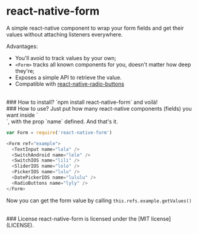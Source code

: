 # react-native-form
A simple react-native component to wrap your form fields and get their values without attaching listeners everywhere.

Advantages:
- You'll avoid to track values by your own;
- `<Form>` tracks all known components for you, doesn't matter how deep they're;
- Exposes a simple API to retrieve the value.
- Compatible with [react-native-radio-buttons](https://github.com/ArnaudRinquin/react-native-radio-buttons)

<br/>
### How to install?
`npm install react-native-form` and voilà!

<br/>
### How to use?
Just put how many react-native components (fields) you want inside `<Form>`, with the prop `name` defined. And that's it.

```javascript
var Form = require('react-native-form')

<Form ref="example">
  <TextInput name="lala" />
  <SwitchAndroid name="lele" />
  <SwitchIOS name="lili" />
  <SliderIOS name="lolo" />
  <PickerIOS name="lulu" />
  <DatePickerIOS name="lululu" />
  <RadioButtons name="lyly" />
</Form>
```
Now you can get the form value by calling `this.refs.example.getValues()`

<br/>
### License
react-native-form is licensed under the [MIT license](LICENSE).
